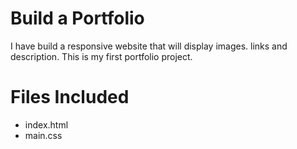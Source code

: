 # Build a Portfolio
I have build a responsive website that will display images. links and description.
This is my first portfolio project.

# Files Included

* index.html
* main.css

